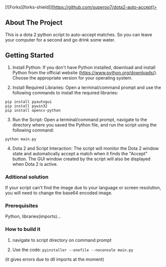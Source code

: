 [![Forks][forks-shield]][https://github.com/superoo7/dota2-auto-accept]>

<!-- ABOUT THE PROJECT -->
## About The Project

This is a dota 2 python script to auto-accept matches. So you can leave your computer for a second and go drink some water.

<!-- GETTING STARTED -->
## Getting Started

1. Install Python: If you don't have Python installed, download and install Python from the official website (https://www.python.org/downloads/). Choose the appropriate version for your operating system.

2. Install Required Libraries: Open a terminal/command prompt and use the following commands to install the required libraries:

```
pip install pyautogui
pip install pywin32
pip install opencv-python
```

3. Run the Script: Open a terminal/command prompt, navigate to the directory where you saved the Python file, and run the script using the following command:
```
python main.py
```

4. Dota 2 and Script Interaction: The script will monitor the Dota 2 window state and automatically accept a match when it finds the "Accept" button. The GUI window created by the script will also be displayed when Dota 2 is active.

### Aditional solution

If your script can't find the image due to your language or screen resolution, you will need to change the base64 encoded image.

### Prerequisites

Python, libraries(imports)...


### How to build it

1. navigate to script directory on command prompt

2. Use the code:
```pyinstaller --onefile --noconsole main.py```


(it gives errors due to dll imports at the moment)